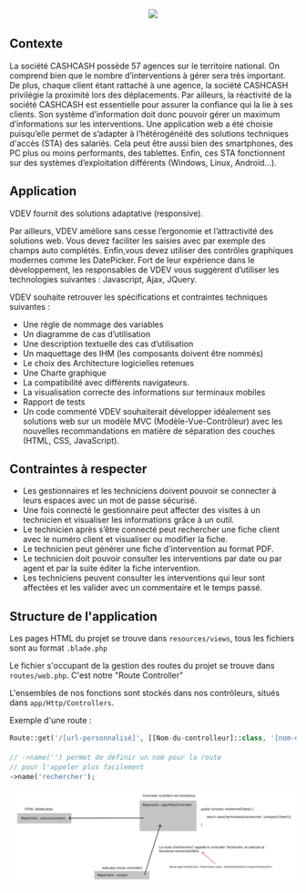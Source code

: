 <p align="center"><a href="https://laravel.com" target="_blank"><img src="https://raw.githubusercontent.com/laravel/art/master/logo-lockup/5%20SVG/2%20CMYK/1%20Full%20Color/laravel-logolockup-cmyk-red.svg" width="400"></a></p>

  

## Contexte
La société CASHCASH possède 57 agences sur le territoire national. On comprend bien que le nombre d’interventions à gérer sera très important. De plus, chaque client étant rattaché à une agence, la société CASHCASH privilégie la proximité lors des déplacements. Par ailleurs, la réactivité de la société CASHCASH est essentielle pour assurer la confiance qui la lie à ses clients. Son système d’information doit donc pouvoir gérer un maximum d’informations sur les interventions. Une application web a été choisie puisqu’elle permet de s’adapter à l’hétérogénéité des solutions techniques d'accès (STA) des salariés.
Cela peut être aussi bien des smartphones, des PC plus ou moins performants, des tablettes. Enfin, ces STA fonctionnent sur des systèmes d’exploitation différents (Windows, Linux, Androïd…).

## Application
VDEV fournit des solutions adaptative (responsive).

Par ailleurs, VDEV améliore sans cesse l’ergonomie et l’attractivité des solutions web. Vous devez faciliter les saisies avec par exemple des champs auto complétés. Enfin,vous devez utiliser des contrôles graphiques modernes comme les DatePicker. Fort de leur expérience dans le développement, les responsables de VDEV vous suggèrent d’utiliser les technologies suivantes : Javascript, Ajax, JQuery.

VDEV souhaite retrouver les spécifications et contraintes techniques suivantes :
- Une règle de nommage des variables
- Un diagramme de cas d’utilisation
- Une description textuelle des cas d’utilisation
- Un maquettage des IHM (les composants doivent être nommés)
- Le choix des Architecture logicielles retenues
- Une Charte graphique
- La compatibilité avec différents navigateurs.
- La visualisation correcte des informations sur terminaux mobiles
- Rapport de tests
- Un code commenté
VDEV souhaiterait développer idéalement ses solutions web sur un modèle MVC
(Modèle-Vue-Contrôleur) avec les nouvelles recommandations en matière de séparation des couches (HTML, CSS, JavaScript).

## Contraintes à respecter
- Les gestionnaires et les techniciens doivent pouvoir se connecter à leurs espaces avec un mot de passe sécurisé.
- Une fois connecté le gestionnaire peut affecter des visites à un technicien et visualiser les informations grâce à un outil.
- Le technicien après s’être connecté peut rechercher une fiche client avec le numéro client et visualiser ou modifier la fiche.
- Le technicien peut générer une fiche d'intervention au format PDF.
- Le technicien doit pouvoir consulter les interventions par date ou par agent et par la suite éditer la fiche intervention.
- Les techniciens peuvent consulter les interventions qui leur sont affectées et les valider avec un commentaire et le temps passé.

## Structure de l'application
Les pages HTML du projet se trouve dans `resources/views`, tous les fichiers sont au format `.blade.php`

Le fichier s'occupant de la gestion des routes du projet se trouve dans `routes/web.php`. C'est notre "Route Controller"

L'ensembles de nos fonctions sont stockés dans nos contrôleurs, situés dans `app/Http/Controllers`.

Exemple d'une route : 
```php
Route::get('/[url-personnalisé]', [[Nom-du-controlleur]::class, '[nom-de-la-fonction-appelée]'])->name('rechercher');

// ->name('') permet de définir un nom pour la route
// pour l'appeler plus facilement
->name('rechercher');
```

<img src="mvc.png">